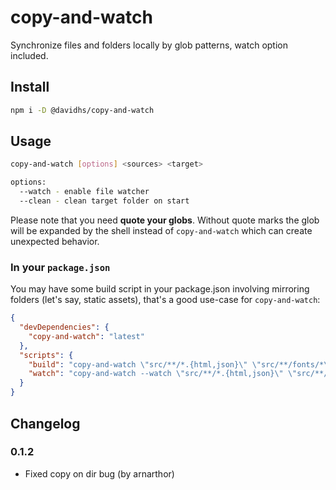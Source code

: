 # copy-and-watch

Synchronize files and folders locally by glob patterns, watch option included.

## Install

```sh
npm i -D @davidhs/copy-and-watch
```

## Usage

```sh
copy-and-watch [options] <sources> <target>

options:
  --watch - enable file watcher
  --clean - clean target folder on start
```

Please note that you need **quote your globs**. Without quote marks the glob will be expanded by the shell instead of `copy-and-watch` which can create unexpected behavior.

### In your `package.json`

You may have some build script in your package.json involving mirroring folders (let's say, static assets), that's a good use-case for `copy-and-watch`:

```json
{
  "devDependencies": {
    "copy-and-watch": "latest"
  },
  "scripts": {
    "build": "copy-and-watch \"src/**/*.{html,json}\" \"src/**/fonts/*\" dist",
    "watch": "copy-and-watch --watch \"src/**/*.{html,json}\" \"src/**/{fonts,images}/*\" dist"
  }
}
```

## Changelog

### 0.1.2

- Fixed copy on dir bug (by arnarthor)
